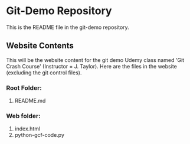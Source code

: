 # Git-Demo Repository

This is the README file in the git-demo repository.

## Website Contents

This will be the website content for the git demo Udemy class named 'Git Crash Course' (Instructor = J. Taylor).  Here are the files in the website (excluding the git control files).

### Root Folder:
1.  README.md

### Web folder:
1.  index.html
2.  python-gcf-code.py
